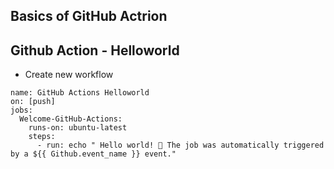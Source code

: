 ## Basics of GitHub Actrion

## Github Action - Helloworld

- Create new workflow

```
name: GitHub Actions Helloworld
on: [push]
jobs:
  Welcome-GitHub-Actions:
    runs-on: ubuntu-latest
    steps:
      - run: echo " Hello world! 🎉 The job was automatically triggered by a ${{ Github.event_name }} event."
```
